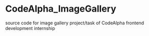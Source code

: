 # CodeAlpha_ImageGallery
source code for image gallery project/task of CodeAlpha frontend development internship
